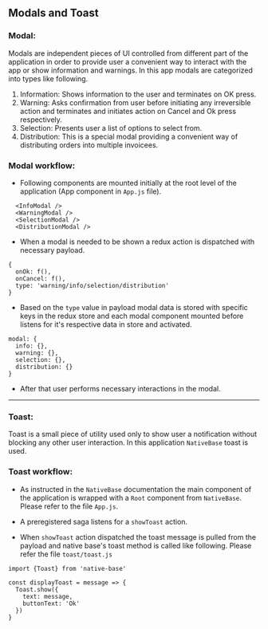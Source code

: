 ## Modals and Toast

### Modal:

Modals are independent pieces of UI controlled from different part of the application in order to provide user a convenient way to interact with the app or show information and warnings. In this app modals are categorized into types like following.
1. Information: Shows information to the user and terminates on OK press.
2. Warning: Asks confirmation from user before initiating any irreversible action and terminates and initiates action on Cancel and Ok press respectively.
3. Selection: Presents user a list of options to select from.
4. Distribution: This is a special modal providing a convenient way of distributing orders into multiple invoicees.

### Modal workflow:

- Following components are mounted initially at the root level of the application (App component in `App.js` file).
```
  <InfoModal />
  <WarningModal />
  <SelectionModal />
  <DistributionModal />
```

- When a modal is needed to be shown a redux action is dispatched with necessary payload.
```
{
  onOk: f(),
  onCancel: f(),
  type: 'warning/info/selection/distribution'
}
```

- Based on the `type` value in payload modal data is stored with specific keys in the redux store and each modal component mounted before listens for it's respective data in store and activated.
```
modal: {
  info: {},
  warning: {},
  selection: {},
  distribution: {}
}
```

- After that user performs necessary interactions in the modal.

----

### Toast:

Toast is a small piece of utility used only to show user a notification without blocking any other user interaction. In this application `NativeBase` toast is used.

### Toast workflow:

- As instructed in the `NativeBase` documentation the main component of the application is wrapped with a `Root` component from `NativeBase`. Please refer to the file `App.js`.

- A preregistered saga listens for a `showToast` action.

- When `showToast` action dispatched the toast message is pulled from the payload and native base's toast method is called like following. Please refer the file `toast/toast.js`
```
import {Toast} from 'native-base'

const displayToast = message => {
  Toast.show({
    text: message,
    buttonText: 'Ok'
  })
}
```

